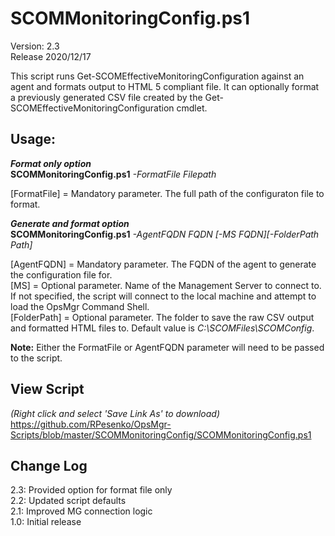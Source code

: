 # SCOMMonitoringConfig.ps1
Version: 2.3    
Release 2020/12/17

This script runs Get-SCOMEffectiveMonitoringConfiguration against an agent and formats output to HTML 5 compliant file.  It can optionally format a previously generated CSV file created by the Get-SCOMEffectiveMonitoringConfiguration cmdlet.

## Usage:
*****Format only option*****  
**SCOMMonitoringConfig.ps1** *-FormatFile Filepath*

[FormatFile] = Mandatory parameter.  The full path of the configuraton file to format.  

*****Generate and format option*****  
**SCOMMonitoringConfig.ps1** *-AgentFQDN FQDN* *[-MS FQDN][-FolderPath Path]*

[AgentFQDN] = Mandatory parameter.  The FQDN of the agent to generate the configuration file for.  
[MS] = Optional parameter.  Name of the Management Server to connect to.  If not specified, the script will connect to the local machine and attempt to load the OpsMgr Command Shell.  
[FolderPath] = Optional parameter.  The folder to save the raw CSV output and formatted HTML files to.  Default value is _C:\SCOMFiles\SCOMConfig_.  
    
**Note:** Either the FormatFile or AgentFQDN parameter will need to be passed to the script.

## View Script    
_(Right click and select 'Save Link As' to download)_    
https://github.com/RPesenko/OpsMgr-Scripts/blob/master/SCOMMonitoringConfig/SCOMMonitoringConfig.ps1
 
## Change Log  
2.3: Provided option for format file only   
2.2: Updated script defaults    
2.1: Improved MG connection logic   
1.0: Initial release    